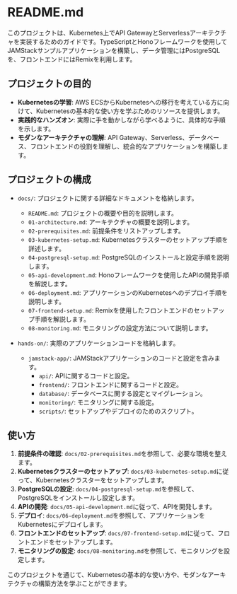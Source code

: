 # README.md

このプロジェクトは、Kubernetes上でAPI GatewayとServerlessアーキテクチャを実装するためのガイドです。TypeScriptとHonoフレームワークを使用してJAMStackサンプルアプリケーションを構築し、データ管理にはPostgreSQLを、フロントエンドにはRemixを利用します。

## プロジェクトの目的

- **Kubernetesの学習**: AWS ECSからKubernetesへの移行を考えている方に向けて、Kubernetesの基本的な使い方を学ぶためのリソースを提供します。
- **実践的なハンズオン**: 実際に手を動かしながら学べるように、具体的な手順を示します。
- **モダンなアーキテクチャの理解**: API Gateway、Serverless、データベース、フロントエンドの役割を理解し、統合的なアプリケーションを構築します。

## プロジェクトの構成

- `docs/`: プロジェクトに関する詳細なドキュメントを格納します。
  - `README.md`: プロジェクトの概要や目的を説明します。
  - `01-architecture.md`: アーキテクチャの概要を説明します。
  - `02-prerequisites.md`: 前提条件をリストアップします。
  - `03-kubernetes-setup.md`: Kubernetesクラスターのセットアップ手順を詳述します。
  - `04-postgresql-setup.md`: PostgreSQLのインストールと設定手順を説明します。
  - `05-api-development.md`: Honoフレームワークを使用したAPIの開発手順を解説します。
  - `06-deployment.md`: アプリケーションのKubernetesへのデプロイ手順を説明します。
  - `07-frontend-setup.md`: Remixを使用したフロントエンドのセットアップ手順を解説します。
  - `08-monitoring.md`: モニタリングの設定方法について説明します。

- `hands-on/`: 実際のアプリケーションコードを格納します。
  - `jamstack-app/`: JAMStackアプリケーションのコードと設定を含みます。
    - `api/`: APIに関するコードと設定。
    - `frontend/`: フロントエンドに関するコードと設定。
    - `database/`: データベースに関する設定とマイグレーション。
    - `monitoring/`: モニタリングに関する設定。
    - `scripts/`: セットアップやデプロイのためのスクリプト。

## 使い方

1. **前提条件の確認**: `docs/02-prerequisites.md`を参照して、必要な環境を整えます。
2. **Kubernetesクラスターのセットアップ**: `docs/03-kubernetes-setup.md`に従って、Kubernetesクラスターをセットアップします。
3. **PostgreSQLの設定**: `docs/04-postgresql-setup.md`を参照して、PostgreSQLをインストールし設定します。
4. **APIの開発**: `docs/05-api-development.md`に従って、APIを開発します。
5. **デプロイ**: `docs/06-deployment.md`を参照して、アプリケーションをKubernetesにデプロイします。
6. **フロントエンドのセットアップ**: `docs/07-frontend-setup.md`に従って、フロントエンドをセットアップします。
7. **モニタリングの設定**: `docs/08-monitoring.md`を参照して、モニタリングを設定します。

このプロジェクトを通じて、Kubernetesの基本的な使い方や、モダンなアーキテクチャの構築方法を学ぶことができます。